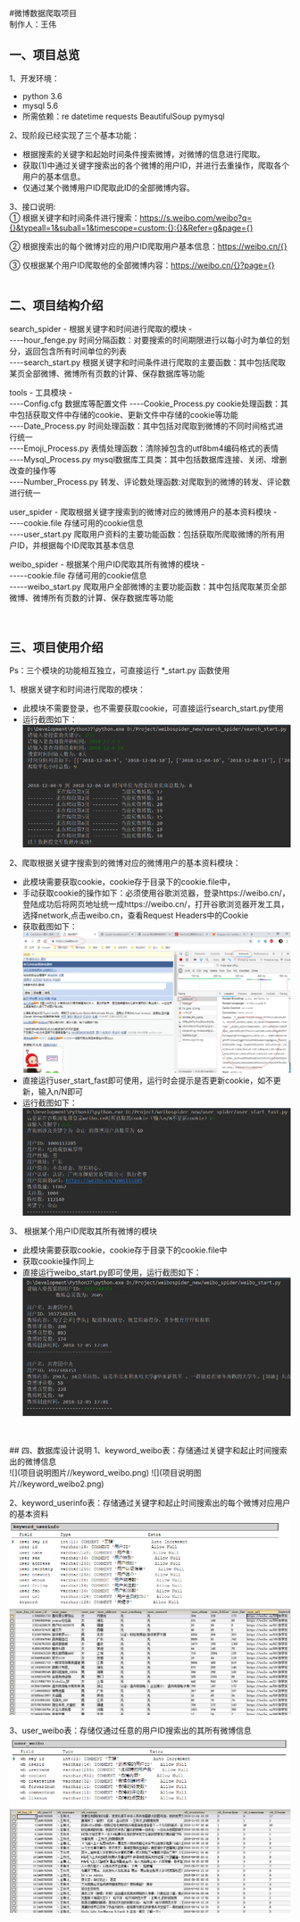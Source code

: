 #微博数据爬取项目   
制作人：王伟
## 一、项目总览
1、开发环境：
- python 3.6
- mysql 5.6
- 所需依赖：re datetime requests BeautifulSoup pymysql

2、现阶段已经实现了三个基本功能：<br>
- 根据搜索的关键字和起始时间条件搜索微博，对微博的信息进行爬取。<br>
- 获取(1)中通过关键字搜索出的各个微博的用户ID，并进行去重操作，爬取各个用户的基本信息。<br>
- 仅通过某个微博用户ID爬取此ID的全部微博内容。<br>

3、接口说明: <br>
① 根据关键字和时间条件进行搜索：https://s.weibo.com/weibo?q={}&typeall=1&suball=1&timescope=custom:{}:{}&Refer=g&page={} <br>

② 根据搜索出的每个微博对应的用户ID爬取用户基本信息：https://weibo.cn/{}

③ 仅根据某个用户ID爬取他的全部微博内容：https://weibo.cn/{}?page={}
<br>
<br>
## 二、项目结构介绍
search_spider           - 根据关键字和时间进行爬取的模块 -<br>
----hour_fenge.py       时间分隔函数：对要搜索的时间期限进行以每小时为单位的划分，返回包含所有时间单位的列表<br>
----search_start.py     根据关键字和时间条件进行爬取的主要函数：其中包括爬取某页全部微博、微博所有页数的计算、保存数据库等功能<br>

tools                   - 工具模块 -<br>
----Config.cfg          数据库等配置文件
----Cookie_Process.py   cookie处理函数：其中包括获取文件中存储的cookie、更新文件中存储的cookie等功能<br>
----Date_Process.py     时间处理函数：其中包括对爬取到微博的不同时间格式进行统一 <br>
----Emoji_Process.py    表情处理函数：清除掉包含的utf8bm4编码格式的表情 <br>
----Mysql_Process.py    mysql数据库工具类：其中包括数据库连接、关闭、增删改查的操作等<br>
----Number_Process.py   转发、评论数处理函数:对爬取到的微博的转发、评论数进行统一<br>

user_spider             - 爬取根据关键字搜索到的微博对应的微博用户的基本资料模块 -<br>
----cookie.file         存储可用的cookie信息<br>
----user_start.py       爬取用户资料的主要功能函数：包括获取所爬取微博的所有用户ID，并根据每个ID爬取其基本信息<br>

weibo_spider            - 根据某个用户ID爬取其所有微博的模块 -<br>
-----cookie.file        存储可用的cookie信息                 
-----weibo_start.py     爬取用户全部微博的主要功能函数：其中包括爬取某页全部微博、微博所有页数的计算、保存数据库等功能<br>
<br>
<br>
## 三、项目使用介绍
Ps：三个模块的功能相互独立，可直接运行 *_start.py 函数使用<br>

1、根据关键字和时间进行爬取的模块：<br>
- 此模块不需要登录，也不需要获取cookie，可直接运行search_start.py使用<br>
- 运行截图如下：<br>
![](项目说明图片//search_spider.png)

2、爬取根据关键字搜索到的微博对应的微博用户的基本资料模块：<br>
- 此模块需要获取cookie，cookie存于目录下的cookie.file中，<br>
- 手动获取cookie的操作如下：必须使用谷歌浏览器，登录https://weibo.cn/，登陆成功后将网页地址统一成https://weibo.cn/，打开谷歌浏览器开发工具，选择network,点击weibo.cn，查看Request Headers中的Cookie
- 获取截图如下：<br>
![](项目说明图片//cookie.png)
- 直接运行user_start_fast即可使用，运行时会提示是否更新cookie，如不更新，输入n/N即可
- 运行截图如下：<br>
![](项目说明图片//user_spider.png)

3、 根据某个用户ID爬取其所有微博的模块<br>
- 此模块需要获取cookie，cookie存于目录下的cookie.file中<br>
- 获取cookie操作同上
- 直接运行weibo_start.py即可使用，运行截图如下：<br>
![](项目说明图片//weibo_spider.png)
<br>
<br>
## 四、数据库设计说明
1、keyword_weibo表：存储通过关键字和起止时间搜索出的微博信息<br>
![](项目说明图片//keyword_weibo.png)
![](项目说明图片//keyword_weibo2.png)

2、keyword_userinfo表：存储通过关键字和起止时间搜索出的每个微博对应用户的基本资料<br>
![](项目说明图片//keyword_userinfo.png)
![](项目说明图片//keyword_userinfo2.png)

3、user_weibo表：存储仅通过任意的用户ID搜索出的其所有微博信息<br>
![](项目说明图片//user_weibo.png)
![](项目说明图片//user_weibo2.png)




  


  

